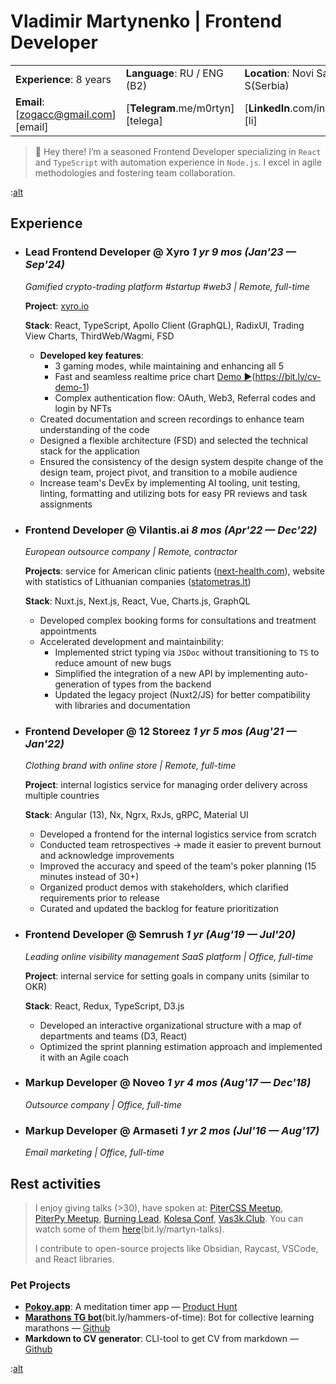 # Vladimir Martynenko | Frontend Developer

|                      |                                  |                      |  
| -------------------- | -------------------------------- | -------------------- |  
| **Experience**:  8 years | **Language**:  RU / ENG (B2) | **Location**: Novi Sad S(Serbia) |
| **Email**: [zogacc@gmail.com][email] | [**Telegram**.me/m0rtyn][telega] | [**LinkedIn**.com/in/m0rtyn][li] |

> 👋 Hey there! I’m a seasoned Frontend Developer specializing in `React` and `TypeScript` with automation experience in `Node.js`. I excel in agile methodologies and fostering team collaboration.

:[alt](./templates/tech-skills.md)

## Experience

- ### Lead Frontend Developer @ Xyro *1 yr 9 mos (Jan'23 — Sep'24)*

  *Gamified crypto-trading platform #startup #web3 | Remote, full-time*

  **Project**: [xyro.io](https://xyro.io/up-down)

  **Stack**: React, TypeScript, Apollo Client (GraphQL), RadixUI, Trading View Charts, ThirdWeb/Wagmi, FSD

  - **Developed key features**: 
    - 3 gaming modes, while maintaining and enhancing all 5
    - Fast and seamless realtime price chart [Demo ▶️](https://youtu.be/4XyXVeOLq8Q)(https://bit.ly/cv-demo-1)
    - Complex authentication flow: OAuth, Web3, Referral codes and login by NFTs
  - Created documentation and screen recordings to enhance team understanding of the code
  - Designed a flexible architecture (FSD) and selected the technical stack for the application
  - Ensured the consistency of the design system despite change of the design team, project pivot, and transition to a mobile audience
  - Increase team's DevEx by implementing AI tooling, unit testing, linting, formatting and utilizing bots for easy PR reviews and task assignments

- ### Frontend Developer @ Vilantis.ai *8 mos (Apr'22 — Dec'22)*

  *European outsource company | Remote, contractor*

  **Projects**: service for American clinic patients ([next-health.com](https://next-health.com)), website with statistics of Lithuanian companies ([statometras.lt](https://statometras.lt))

  **Stack**: Nuxt.js, Next.js, React, Vue, Charts.js, GraphQL

  - Developed complex booking forms for consultations and treatment appointments
  - Accelerated development and maintainbility:
    - Implemented strict typing via `JSDoc` without transitioning to `TS` to reduce amount of new bugs
    - Simplified the integration of a new API by implementing auto-generation of types from the backend
    - Updated the legacy project (Nuxt2/JS) for better compatibility with libraries and documentation

- ### Frontend Developer @ 12 Storeez *1 yr 5 mos (Aug'21 — Jan'22)*

  *Clothing brand with online store | Remote, full-time*

  **Project**: internal logistics service for managing order delivery across multiple countries

  **Stack**: Angular (13), Nx, Ngrx, RxJs, gRPC, Material UI

  - Developed a frontend for the internal logistics service from scratch
  - Conducted team retrospectives → made it easier to prevent burnout and acknowledge improvements
  - Improved the accuracy and speed of the team's poker planning (15 minutes instead of 30+)
  - Organized product demos with stakeholders, which clarified requirements prior to release
  - Curated and updated the backlog for feature prioritization

- ### Frontend Developer @ Semrush *1 yr (Aug'19 — Jul'20)*

  *Leading online visibility management SaaS platform | Office, full-time*

  **Project**: internal service for setting goals in company units (similar to OKR)
  
  **Stack**: React, Redux, TypeScript, D3.js 

  - Developed an interactive organizational structure with a map of departments and teams (D3, React)
  - Optimized the sprint planning estimation approach and implemented it with an Agile coach
  <!-- - Contributed to the OSS library  [bkrem/react-d3-tree](https://bkrem.github.io/react-d3-tree/) -->
  <!-- - Implemented code review with collective code ownership -->

- ### Markup Developer @ Noveo *1 yr 4 mos (Aug'17 — Dec'18)*

  *Outsource company | Office, full-time*

  <!-- - Developed the interface for the game ["Go to IT"](https://store.steampowered.com/app/953060/Go_to_IT/)(bit.ly/go-to-it) (React) -->

- ### Markup Developer @ Armaseti *1 yr 2 mos (Jul'16 — Aug'17)*

  *Email marketing | Office, full-time*

## Rest activities

> I enjoy giving talks (>30), have spoken at: [PiterCSS&nbsp;Meetup](https://vk.com/pitercss_meetup), [PiterPy&nbsp;Meetup](https://twitter.com/piterpy_meetup), [Burning&nbsp;Lead](https://twitter.com/BurningLead), [Kolesa&nbsp;Conf](https://kolesa-conf.kz/), [Vas3k.Club](https://vas3k.club). You can watch some of them [here](https://bit.ly/martyn-talks)(bit.ly/martyn-talks).
> 
> I contribute to open-source projects like Obsidian, Raycast, VSCode, and React libraries.

### Pet Projects

- [**Pokoy.app**](https://pokoy.app): A meditation timer app  — [Product Hunt](https://www.producthunt.com/products/pokoy)
  <!-- - **Stack**: Firebase, Google Cloud Platform, React, Redux Toolkit, PWA, GH Actions -->
- [**Marathons TG bot**](http://bit.ly/hammers-of-time)(bit.ly/hammers-of-time): Bot for collective learning marathons — [Github](https://github.com/m0rtyn/marathons-bot)
  <!-- - **Stack**: Node.js, Telegraf.js, Next.js, Google Cloud Platform, Google APIs -->
- **Markdown to CV generator**: CLI-tool to get CV from markdown — [Github](https://github.com/m0rtyn/cv-to-md-generator)

:[alt](./templates/links.md)